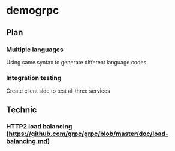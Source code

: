 # demogrpc


## Plan

### Multiple languages

Using same syntax to generate different language codes.


### Integration testing

Create client side to test all three services




## Technic

### HTTP2 load balancing (https://github.com/grpc/grpc/blob/master/doc/load-balancing.md)

